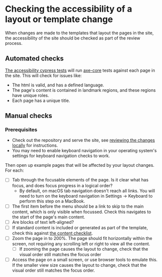 # Checking the accessibility of a layout or template change

When changes are made to the templates that layout the pages in the site, the accessibility of the site should be 
checked as part of the review process. 

## Automated checks

[The accessibility cypress tests](../../cypress/e2e/a11y.spec.cy.js) will run 
[axe-core](https://github.com/dequelabs/axe-core) tests against each page in the site. This will check for issues like:
- The html is valid, and has a defined language.
- The page's content is contained in landmark regions, and these regions have unique roles.
- Each page has a unique title.

## Manual checks

### Prerequisites
- Check out the repository and serve the site, see 
  [reviewing the changes locally](../../README.md#preview-your-changes-locally) for instructions.
- You may need to enable keyboard navigation in your operating system's settings for keyboard navigation checks to work. 

Then open up example pages that will be affected by your layout changes. For each:

- [ ] Tab through the focusable elements of the page. Is it clear what has focus, and does focus progress in a logical 
  order?
    - By default, on macOS tab navigation doesn't reach all links. You will need to turn on the keyboard navigation in Settings -> Keyboard to perform this step on a MacBook.
- [ ] The first item before the menu should be a link to skip to the main content, which is only visible when focussed. Check this navigates to the start of the page's main content.
- [ ] Are blocks of text left-aligned?
- [ ] If standard content is included or generated as part of the template, check this against 
  [the content checklist](./content-checks.md).
- [ ] Zoom the page in to 200%. The page should fit horizontally within the screen, not requiring any scrolling left or right to view all the content.
    - [ ] If zooming the page causes the layout to change, check that the visual order still matches the focus order
- [ ] Access the page on a small screen, or use browser tools to emulate this. If the smaller view size causes the layout to change, check that the visual order still matches the focus order.
